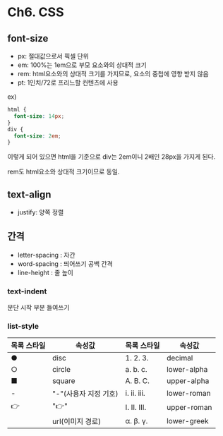# Ch6. CSS

## font-size

- px: 절대값으로서 픽셀 단위
- em: 100%는 1em으로 부모 요소와의 상대적 크기
- rem: html요소와의 상대적 크기를 가지므로, 요소의 중첩에 영향 받지 않음
- pt: 1인치/72로 프리느할 컨텐츠에 사용

ex)

```css
html {
  font-size: 14px;
}
div {
  font-size: 2em;
}
```

이렇게 되어 있으면 html을 기준으로 div는 2em이니 2배인 28px을 가지게 된다.

rem도 html요소와 상대적 크기이므로 동일.



## text-align

- justify: 양쪽 정렬



## 간격

- letter-spacing : 자간
- word-spacing : 띄어쓰기 공백 간격
- line-height : 줄 높이



### text-indent

문단 시작 부분 들여쓰기



### list-style

| 목록 스타일 | 속성값                | 목록 스타일 | 속성값      |
| ----------- | --------------------- | ----------- | ----------- |
| ●           | disc                  | 1. 2. 3.    | decimal     |
| ○           | circle                | a. b. c.    | lower-alpha |
| ■           | square                | A. B. C.    | upper-alpha |
| -           | "-"(사용자 지정 기호) | i. ii. iii. | lower-roman |
| 👉           | "👉"                   | I. II. III. | upper-roman |
|             | url(이미지 경로)      | α. β. γ.    | lower-greek |

